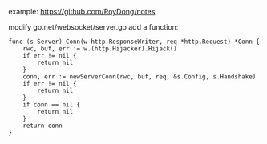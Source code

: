 example: https://github.com/RoyDong/notes

modify go.net/websocket/server.go add a function:

    func (s Server) Conn(w http.ResponseWriter, req *http.Request) *Conn {
        rwc, buf, err := w.(http.Hijacker).Hijack()
        if err != nil {
            return nil
        }
        conn, err := newServerConn(rwc, buf, req, &s.Config, s.Handshake)
        if err != nil {
            return nil
        }
        if conn == nil {
            return nil
        }
        return conn
    }



